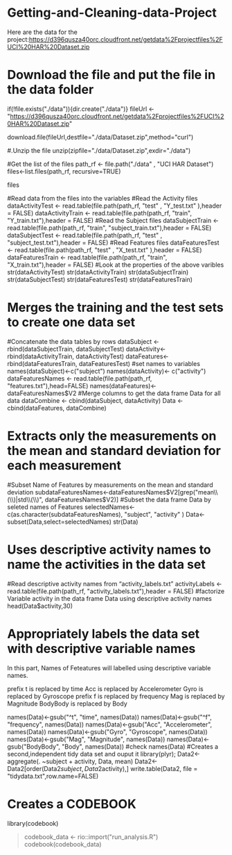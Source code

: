 # Getting-and-Cleaning-data-Project
Here are the data for the project:https://d396qusza40orc.cloudfront.net/getdata%2Fprojectfiles%2FUCI%20HAR%20Dataset.zip
# Download the file and put the file in the data folder
if(!file.exists("./data")){dir.create("./data")}
fileUrl <- "https://d396qusza40orc.cloudfront.net/getdata%2Fprojectfiles%2FUCI%20HAR%20Dataset.zip"

download.file(fileUrl,destfile="./data/Dataset.zip",method="curl")

#.Unzip the file
unzip(zipfile="./data/Dataset.zip",exdir="./data")

#Get the list of the files
path_rf <- file.path("./data" , "UCI HAR Dataset")
files<-list.files(path_rf, recursive=TRUE)

files

#Read data from the files into the variables
  #Read the Activity files
dataActivityTest  <- read.table(file.path(path_rf, "test" , "Y_test.txt" ),header = FALSE)
dataActivityTrain <- read.table(file.path(path_rf, "train", "Y_train.txt"),header = FALSE)
  #Read the Subject files
dataSubjectTrain <- read.table(file.path(path_rf, "train", "subject_train.txt"),header = FALSE)
dataSubjectTest  <- read.table(file.path(path_rf, "test" , "subject_test.txt"),header = FALSE)
  #Read Features files
dataFeaturesTest  <- read.table(file.path(path_rf, "test" , "X_test.txt" ),header = FALSE)
dataFeaturesTrain <- read.table(file.path(path_rf, "train", "X_train.txt"),header = FALSE)
#Look at the properties of the above varibles
str(dataActivityTest)
str(dataActivityTrain)
str(dataSubjectTrain)
str(dataSubjectTest)
str(dataFeaturesTest)
str(dataFeaturesTrain)
# Merges the training and the test sets to create one data set
#Concatenate the data tables by rows
dataSubject <- rbind(dataSubjectTrain, dataSubjectTest)
dataActivity<- rbind(dataActivityTrain, dataActivityTest)
dataFeatures<- rbind(dataFeaturesTrain, dataFeaturesTest)
#set names to variables
names(dataSubject)<-c("subject")
names(dataActivity)<- c("activity")
dataFeaturesNames <- read.table(file.path(path_rf, "features.txt"),head=FALSE)
names(dataFeatures)<- dataFeaturesNames$V2
#Merge columns to get the data frame Data for all data
dataCombine <- cbind(dataSubject, dataActivity)
Data <- cbind(dataFeatures, dataCombine)
# Extracts only the measurements on the mean and standard deviation for each measurement
#Subset Name of Features by measurements on the mean and standard deviation
subdataFeaturesNames<-dataFeaturesNames$V2[grep("mean\\(\\)|std\\(\\)", dataFeaturesNames$V2)]
#Subset the data frame Data by seleted names of Features
selectedNames<-c(as.character(subdataFeaturesNames), "subject", "activity" )
Data<-subset(Data,select=selectedNames)
str(Data)
# Uses descriptive activity names to name the activities in the data set
#Read descriptive activity names from “activity_labels.txt”
activityLabels <- read.table(file.path(path_rf, "activity_labels.txt"),header = FALSE)
#factorize Variable activity in the data frame Data using descriptive activity names
head(Data$activity,30)
# Appropriately labels the data set with descriptive variable names
In this part, Names of Feteatures will labelled using descriptive variable names.

prefix t is replaced by time
Acc is replaced by Accelerometer
Gyro is replaced by Gyroscope
prefix f is replaced by frequency
Mag is replaced by Magnitude
BodyBody is replaced by Body

names(Data)<-gsub("^t", "time", names(Data))
names(Data)<-gsub("^f", "frequency", names(Data))
names(Data)<-gsub("Acc", "Accelerometer", names(Data))
names(Data)<-gsub("Gyro", "Gyroscope", names(Data))
names(Data)<-gsub("Mag", "Magnitude", names(Data))
names(Data)<-gsub("BodyBody", "Body", names(Data))
#check
names(Data)
#Creates a second,independent tidy data set and ouput it
library(plyr);
Data2<-aggregate(. ~subject + activity, Data, mean)
Data2<-Data2[order(Data2$subject,Data2$activity),]
write.table(Data2, file = "tidydata.txt",row.name=FALSE)
# Creates a CODEBOOK
library(codebook)
> codebook_data <- rio::import("run_analysis.R")
> codebook(codebook_data)

